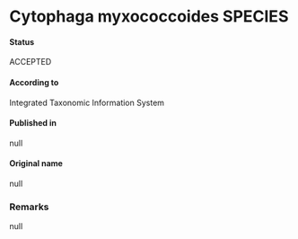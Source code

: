 Cytophaga myxococcoides SPECIES
=======

#### Status
ACCEPTED

#### According to
Integrated Taxonomic Information System

#### Published in
null

#### Original name
null

### Remarks
null